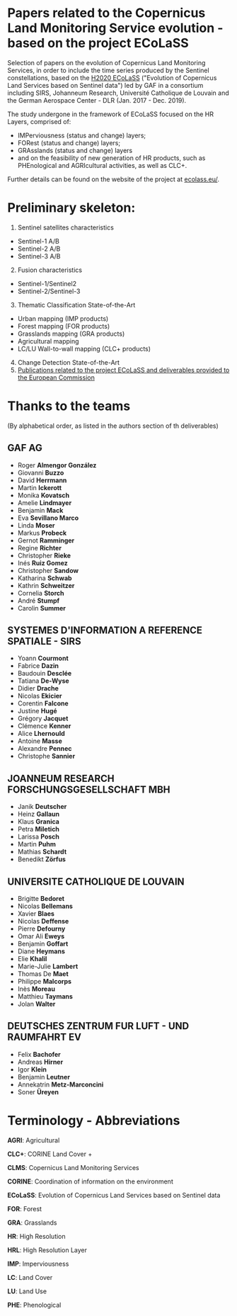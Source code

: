 # Papers related to the Copernicus Land Monitoring Service evolution - based on the project ECoLaSS

Selection of papers on the evolution of Copernicus Land Monitoring Services, in order to include the time series produced by the Sentinel constellations, based on the [H2020 ECoLaSS](https://cordis.europa.eu/project/id/730008) ("Evolution of Copernicus Land Services based on Sentinel data") led by GAF in a consortium including SIRS, Johanneum Research, Université Catholique de Louvain and the German Aerospace Center - DLR (Jan. 2017 - Dec. 2019).

The study undergone in the framework of ECoLaSS focused on the HR Layers, comprised of:
  - IMPerviousness (status and change) layers;
  - FORest (status and change) layers;
  - GRAsslands (status and change) layers
  - and on the feasibility of new generation of HR products, such as PHEnological and AGRIcultural activities, as well as CLC+.

Further details can be found on the website of the project at [ecolass.eu/](https://www.ecolass.eu/).

# Preliminary skeleton:

1. Sentinel satellites characteristics
  - Sentinel-1 A/B
  - Sentinel-2 A/B
  - Sentinel-3 A/B
2. Fusion characteristics
  - Sentinel-1/Sentinel2
  - Sentinel-2/Sentinel-3
3. Thematic Classification State-of-the-Art
  - Urban mapping (IMP products)
  - Forest mapping (FOR products)
  - Grasslands mapping (GRA products)
  - Agricultural mapping
  - LC/LU Wall-to-wall mapping (CLC+ products)
4. Change Detection State-of-the-Art
5. [Publications related to the project ECoLaSS and deliverables provided to the European Commission](https://github.com/Sophie-Villerot/Sentinel-for-CLMS-Papers/blob/master/Publications_related_to_the_project_ECoLaSS/List_of_ECoLaSS_publications.md)

# Thanks to the teams

(By alphabetical order, as listed in the authors section of th deliverables)

## GAF AG

  - Roger **Almengor González**
  - Giovanni **Buzzo**
  - David **Herrmann**
  - Martin **Ickerott**
  - Monika **Kovatsch**
  - Amelie **Lindmayer**
  - Benjamin **Mack**
  - Eva **Sevillano Marco**
  - Linda **Moser**
  - Markus **Probeck**
  - Gernot **Ramminger**
  - Regine **Richter**
  - Christopher **Rieke**
  - Inés **Ruiz Gomez**
  - Christopher **Sandow**
  - Katharina **Schwab**
  - Kathrin **Schweitzer**
  - Cornelia **Storch**
  - André **Stumpf**
  - Carolin **Summer**

## SYSTEMES D'INFORMATION A REFERENCE SPATIALE - SIRS

  - Yoann **Courmont**
  - Fabrice **Dazin**
  - Baudouin **Desclée**
  - Tatiana **De-Wyse**
  - Didier **Drache**
  - Nicolas **Ekicier**
  - Corentin **Falcone**
  - Justine **Hugé**
  - Grégory **Jacquet**
  - Clémence **Kenner**
  - Alice **Lhernould**
  - Antoine **Masse**
  - Alexandre **Pennec**
  - Christophe **Sannier**

## JOANNEUM RESEARCH FORSCHUNGSGESELLSCHAFT MBH

  - Janik **Deutscher**
  - Heinz **Gallaun**
  - Klaus **Granica**
  - Petra **Miletich**
  - Larissa **Posch**
  - Martin **Puhm**
  - Mathias **Schardt**
  - Benedikt **Zörfus**

## UNIVERSITE CATHOLIQUE DE LOUVAIN

  - Brigitte **Bedoret**
  - Nicolas **Bellemans**
  - Xavier **Blaes**
  - Nicolas **Deffense**
  - Pierre **Defourny**
  - Omar Ali **Eweys**
  - Benjamin **Goffart**
  - Diane **Heymans**
  - Elie **Khalil**
  - Marie-Julie **Lambert**
  - Thomas De **Maet**
  - Philippe **Malcorps**
  - Inès **Moreau**
  - Matthieu **Taymans**
  - Jolan **Walter**

## DEUTSCHES ZENTRUM FUR LUFT - UND RAUMFAHRT EV

  - Felix **Bachofer**
  - Andreas **Hirner**
  - Igor **Klein**
  - Benjamin **Leutner**
  - Annekatrin **Metz-Marconcini**
  - Soner **Üreyen**

# Terminology - Abbreviations

**AGRI**: Agricultural

**CLC+**: CORINE Land Cover +

**CLMS**: Copernicus Land Monitoring Services

**CORINE**: Coordination  of  information  on  the  environment

**ECoLaSS**: Evolution of Copernicus Land Services based on Sentinel data

**FOR**: Forest

**GRA**: Grasslands

**HR**: High Resolution

**HRL**: High Resolution Layer

**IMP**: Imperviousness

**LC**: Land Cover

**LU**: Land Use

**PHE**: Phenological
